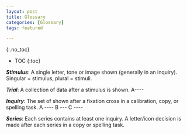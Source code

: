 ```yaml
---
layout: post
title: Glossary
categories: [Glossary]
tags: featured

---
```


{:.no_toc}
* TOC
{:toc}



***Stimulus***: A single letter, tone or image shown (generally in an inquiry). Singular = stimulus, plural = stimuli.

***Trial***: A collection of data after a stimulus is shown. A----

***Inquiry***: The set of shown after a fixation cross in a calibration, copy, or spelling task. A ---- B --- C ----

***Series***: Each series contains at least one inquiry. A letter/icon decision is made after each series in a copy or spelling task.
